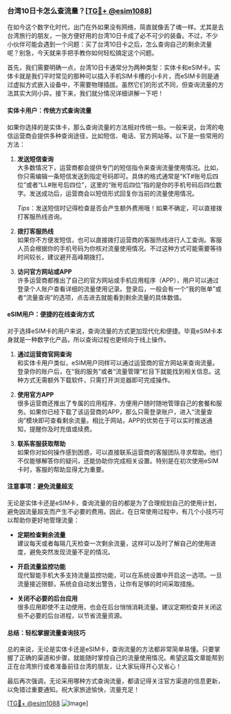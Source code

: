 ### 台湾10日卡怎么查流量？[[TG💪+ @esim1088](https://t.me/s/esim1088)]

在如今这个数字化时代，出门在外如果没有网络，简直就像丢了魂一样。尤其是去台湾旅行的朋友，一张方便好用的台湾10日卡成了必不可少的装备。不过，不少小伙伴可能会遇到一个问题：买了台湾10日卡之后，怎么查询自己的剩余流量呢？别急，今天就来手把手教你如何轻松搞定这个问题。

首先，我们需要明确一点，台湾10日卡通常分为两种类型：实体卡和eSIM卡。实体卡就是我们平时常见的那种可以插入手机SIM卡槽的小卡片，而eSIM卡则是通过虚拟方式嵌入设备中，不需要物理插拔。虽然它们的形式不同，但查询流量的方法其实大同小异。接下来，我们就分情况详细讲解一下吧！

#### **实体卡用户：传统方式查询流量**

如果你选择的是实体卡，那么查询流量的方法相对传统一些。一般来说，台湾的电信运营商会提供多种查询途径，比如短信、电话、官方网站等。以下是一些常用的方法：

1. **发送短信查询**  
   大多数情况下，运营商都会提供专门的短信指令来查询流量使用情况。比如，你只需编辑一条短信发送到指定号码即可。具体的格式通常是“KT#账号后四位”或者“LL#账号后四位”，这里的“账号后四位”指的是你的手机号码后四位数字。发送成功后，运营商会以短信形式回复你当前的流量使用情况。

   *Tips*：发送短信时记得检查是否会产生额外费用哦！如果不确定，可以直接拨打客服热线咨询。

2. **拨打客服热线**  
   如果你不方便发短信，也可以直接拨打运营商的客服热线进行人工查询。客服人员会根据你的手机号码为你核对流量使用情况。不过这种方式可能需要等待时间较长，建议避开高峰期拨打。

3. **访问官方网站或APP**  
   许多运营商都推出了自己的官方网站或手机应用程序（APP），用户可以通过登录个人账户查看详细的流量使用记录。登录后，一般会有一个“我的账单”或者“流量查询”的选项，点击进去就能看到剩余流量的具体数值。

#### **eSIM用户：便捷的在线查询方式**

对于选择eSIM卡的用户来说，查询流量的方式更加现代化和便捷。毕竟eSIM卡本身就是一种数字化产品，所以查询过程也更倾向于线上操作。

1. **通过运营商官网查询**  
   和实体卡用户类似，eSIM用户同样可以通过运营商的官方网站来查询流量。登录你的账户后，在“我的服务”或者“流量管理”栏目下就能找到相关信息。这种方式无需额外下载软件，只需打开浏览器即可完成操作。

2. **使用官方APP**  
   很多运营商还推出了专属的应用程序，方便用户随时随地管理自己的套餐和服务。如果你已经下载了该运营商的APP，那么只需登录账户，进入“流量查询”模块即可查看剩余流量。相比于网站，APP的优势在于可以实时推送通知，提醒你及时充值或续费。

3. **联系客服获取帮助**  
   如果你对如何操作感到困惑，可以直接联系运营商的客服团队寻求帮助。他们不仅能够解答你的疑问，还能协助你完成相关设置。特别是在初次使用eSIM卡时，客服的帮助显得尤为重要。

#### **注意事项：避免流量超支**

无论是实体卡还是eSIM卡，查询流量的目的都是为了合理规划自己的使用计划，避免因流量超支而产生不必要的费用。因此，在日常使用过程中，有几个小技巧可以帮助你更好地管理流量：

- **定期检查剩余流量**  
  建议每天或者每隔几天检查一次剩余流量，这样可以及时了解自己的使用进度，避免突然发现流量不足的情况。

- **开启流量监控功能**  
  现代智能手机大多支持流量监控功能，可以在系统设置中开启这一选项。一旦流量接近限额，系统会自动发出警告，让你有足够的时间采取措施。

- **关闭不必要的后台应用**  
  很多应用即使不主动使用，也会在后台悄悄消耗流量。建议定期检查并关闭这些不必要的后台进程，以节省流量资源。

#### **总结：轻松掌握流量查询技巧**

总的来说，无论是实体卡还是eSIM卡，查询流量的方法都非常简单易懂。只要掌握了正确的渠道和步骤，就能随时掌控自己的流量使用情况。希望这篇文章能帮到正在台湾旅行或者准备前往台湾的朋友，让大家玩得开心又省心！

最后再次强调，无论采用哪种方式查询流量，都请记得关注官方渠道的信息更新，以免错过重要通知。祝大家旅途愉快，流量充足！

[[TG💪+ @esim1088](https://t.me/s/esim1088) ![Image](https://i.postimg.cc/4NQfJmqS/Snipaste-2025-05-13-00-14-12.png)]